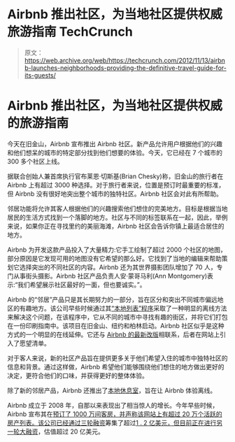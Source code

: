 # Airbnb 推出社区，为当地社区提供权威旅游指南 TechCrunch

> 原文：<https://web.archive.org/web/https://techcrunch.com/2012/11/13/airbnb-launches-neighborhoods-providing-the-definitive-travel-guide-for-its-guests/>

# Airbnb 推出社区，为当地社区提供权威的旅游指南

今天在旧金山，Airbnb 宣布推出 Airbnb 社区。新产品允许用户根据他们的兴趣和他们想呆的城市的特定部分找到他们想要的体验。今天，它已经在 7 个城市的 300 多个社区上线。

据联合创始人兼首席执行官布莱恩·切斯基(Brian Chesky)称，旧金山的旅行者在 Airbnb 上有超过 3000 种选择。对于旅行者来说，位置是预订时最重要的标准，但 Airbnb 没有很好地突出整个城市的独特社区。Airbnb 社区会对此有所帮助。

邻居功能将允许其客人根据他们的兴趣搜索他们想住的完美地方。目标是根据当地居民的生活方式找到一个落脚的地方。社区与不同的标签联系在一起，因此，举例来说，如果你正在寻找里约的美丽海滩，Airbnb 社区会告诉你镇上最适合居住的地方。

Airbnb 为开发这款产品投入了大量精力:它手工绘制了超过 2000 个社区的地图，部分原因是它发现可用的地图没有它希望的那么好。它找到了当地的编辑来帮助策划它选择突出的不同社区的内容。Airbnb 还为其世界摄影团队增加了 70 人，专门从事街头摄影。Airbnb 社区产品负责人安·蒙哥马利(Ann Montgomery)表示:“我们希望展示社区最好的一面，但也要诚实。”。

Airbnb 的“邻居”产品只是其长期努力的一部分，旨在区分和突出不同城市偏远地区的有趣地方。该公司早些时候通过其[“本地列表”程序](https://web.archive.org/web/20221209055028/https://beta.techcrunch.com/2012/10/03/airbnb-local-lists/)采取了一种明显的离线方法来解决这个问题，在该程序中，它从不同的城市中寻找有趣的街区，并将它们打包在一份印刷指南中。该项目在旧金山、纽约和柏林启动。Airbnb 社区似乎是这种方式的一个明显的在线延伸。它还与 [Airbnb 的最新改版](https://web.archive.org/web/20221209055028/https://beta.techcrunch.com/2012/06/27/airbnb-wish-lists-redesign/)相联系，后者在网站上引入了愿望清单。

对于客人来说，新的社区产品旨在提供更多关于他们希望入住的城市中独特社区的信息和背景。通过这样做，Airbnb 希望他们能够围绕他们想住的地方做出更好的决定，更符合他们的口味，并获得更好的整体体验。

除了新的邻居产品，Airbnb 还推出了[本地休息室](https://web.archive.org/web/20221209055028/https://beta.techcrunch.com/2012/11/13/airbnb-debuts-local-lounges-in-sf-to-expand-beyond-peoples-homes-and-into-local-businesses/)，旨在让 Airbnb 体验离线。

Airbnb 成立于 2008 年，自那以来表现出了相当惊人的增长。今年早些时候，Airbnb 宣布其在[预订了 1000 万间客房，并声称该网站上有超过 20 万个活跃的房产列表。该公司已经通过三轮融资](https://web.archive.org/web/20221209055028/https://beta.techcrunch.com/2012/06/19/airbnb-10-million-bookings-global/)筹集了超过[1 . 2 亿美元，但目前正在](https://web.archive.org/web/20221209055028/https://beta.techcrunch.com/2012/09/26/airbnb-is-raising-a-big-third-round-aiming-for-a-valuation-north-of-2b/)[进行另一轮大融资](https://web.archive.org/web/20221209055028/http://www.quora.com/How-much-money-did-Airbnb-raise-What-is-the-companys-financing-history#ans150088)，估值超过 20 亿美元。